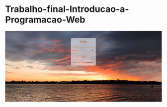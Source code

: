 # Trabalho-final-Introducao-a-Programacao-Web
![Screenshot](https://github.com/acscoutinho/Trabalho-final-Introducao-a-Programacao-Web/blob/master/tela-login.jpg)
